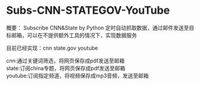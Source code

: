 # Subs-CNN-STATEGOV-YouTube
概要：
Subscribe CNN&amp;State by Python
定时自动抓取数据，通过邮件发送至目标邮箱，可以在不提供额外工具的情况下，实现数据服务

目前已经实现：cnn state.gov youtube  
 
cnn:通过关键词筛选，将网页保存成pdf发送至邮箱   
state:订阅china专题，将网页保存成pdf发送至邮箱  
youtube:订阅指定频道，将视频保存成mp3音频，发送至邮箱  



